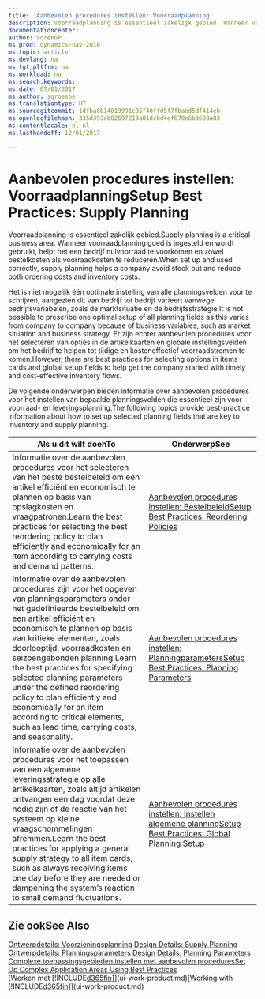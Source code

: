 ```yaml
---
title: 'Aanbevolen procedures instellen: Voorraadplanning'
description: Voorraadplanning is essentieel zakelijk gebied. Wanneer voorraadplanning goed is ingesteld en wordt gebruikt, helpt het een bedrijf nulvoorraad te voorkomen en zowel bestelkosten als voorraadkosten te reduceren.
documentationcenter: 
author: SorenGP
ms.prod: dynamics-nav-2018
ms.topic: article
ms.devlang: na
ms.tgt_pltfrm: na
ms.workload: na
ms.search.keywords: 
ms.date: 07/01/2017
ms.author: sgroespe
ms.translationtype: HT
ms.sourcegitcommit: 1dfba8b14019991c95f40ffd5f7fbaed5df414eb
ms.openlocfilehash: 335d393ab82697213a81dcbd4ef070e6b3698a83
ms.contentlocale: nl-nl
ms.lasthandoff: 12/01/2017

---
```

# <a name="setup-best-practices-supply-planning"></a><span data-ttu-id="479cb-104">Aanbevolen procedures instellen: Voorraadplanning</span><span class="sxs-lookup"><span data-stu-id="479cb-104">Setup Best Practices: Supply Planning</span></span>
<span data-ttu-id="479cb-105">Voorraadplanning is essentieel zakelijk gebied.</span><span class="sxs-lookup"><span data-stu-id="479cb-105">Supply planning is a critical business area.</span></span> <span data-ttu-id="479cb-106">Wanneer voorraadplanning goed is ingesteld en wordt gebruikt, helpt het een bedrijf nulvoorraad te voorkomen en zowel bestelkosten als voorraadkosten te reduceren.</span><span class="sxs-lookup"><span data-stu-id="479cb-106">When set up and used correctly, supply planning helps a company avoid stock out and reduce both ordering costs and inventory costs.</span></span>  

 <span data-ttu-id="479cb-107">Het is niet mogelijk één optimale instelling van alle planningsvelden voor te schrijven, aangezien dit van bedrijf tot bedrijf varieert vanwege bedrijfsvariabelen, zoals de marktsituatie en de bedrijfsstrategie.</span><span class="sxs-lookup"><span data-stu-id="479cb-107">It is not possible to prescribe one optimal setup of all planning fields as this varies from company to company because of business variables, such as market situation and business strategy.</span></span> <span data-ttu-id="479cb-108">Er zijn echter aanbevolen procedures voor het selecteren van opties in de artikelkaarten en globale instellingsvelden om het bedrijf te helpen tot tijdige en kosteneffectief voorraadstromen te komen.</span><span class="sxs-lookup"><span data-stu-id="479cb-108">However, there are best practices for selecting options in items cards and global setup fields to help get the company started with timely and cost-effective inventory flows.</span></span>  

 <span data-ttu-id="479cb-109">De volgende onderwerpen bieden informatie over aanbevolen procedures voor het instellen van bepaalde planningsvelden die essentieel zijn voor voorraad- en leveringsplanning.</span><span class="sxs-lookup"><span data-stu-id="479cb-109">The following topics provide best-practice information about how to set up selected planning fields that are key to inventory and supply planning.</span></span>  

|<span data-ttu-id="479cb-110">**Als u dit wilt doen**</span><span class="sxs-lookup"><span data-stu-id="479cb-110">**To**</span></span>|<span data-ttu-id="479cb-111">**Onderwerp**</span><span class="sxs-lookup"><span data-stu-id="479cb-111">**See**</span></span>|  
|------------|-------------|  
|<span data-ttu-id="479cb-112">Informatie over de aanbevolen procedures voor het selecteren van het beste bestelbeleid om een artikel efficiënt en economisch te plannen op basis van opslagkosten en vraagpatronen.</span><span class="sxs-lookup"><span data-stu-id="479cb-112">Learn the best practices for selecting the best reordering policy to plan efficiently and economically for an item according to carrying costs and demand patterns.</span></span>|[<span data-ttu-id="479cb-113">Aanbevolen procedures instellen: Bestelbeleid</span><span class="sxs-lookup"><span data-stu-id="479cb-113">Setup Best Practices: Reordering Policies</span></span>](setup-best-practices-reordering-policies.md)|  
|<span data-ttu-id="479cb-114">Informatie over de aanbevolen procedures zijn voor het opgeven van planningsparameters onder het gedefinieerde bestelbeleid om een artikel efficiënt en economisch te plannen op basis van kritieke elementen, zoals doorlooptijd, voorraadkosten en seizoengebonden planning.</span><span class="sxs-lookup"><span data-stu-id="479cb-114">Learn the best practices for specifying selected planning parameters under the defined reordering policy to plan efficiently and economically for an item according to critical elements, such as lead time, carrying costs, and seasonality.</span></span>|[<span data-ttu-id="479cb-115">Aanbevolen procedures instellen: Planningparameters</span><span class="sxs-lookup"><span data-stu-id="479cb-115">Setup Best Practices: Planning Parameters</span></span>](setup-best-practices-planning-parameters.md)|  
|<span data-ttu-id="479cb-116">Informatie over de aanbevolen procedures voor het toepassen van een algemene leveringsstrategie op alle artikelkaarten, zoals altijd artikelen ontvangen een dag voordat deze nodig zijn of de reactie van het systeem op kleine vraagschommelingen afremmen.</span><span class="sxs-lookup"><span data-stu-id="479cb-116">Learn the best practices for applying a general supply strategy to all item cards, such as always receiving items one day before they are needed or dampening the system’s reaction to small demand fluctuations.</span></span>|[<span data-ttu-id="479cb-117">Aanbevolen procedures instellen: Instellen algemene planning</span><span class="sxs-lookup"><span data-stu-id="479cb-117">Setup Best Practices: Global Planning Setup</span></span>](setup-best-practices-global-planning-setup.md)|  

## <a name="see-also"></a><span data-ttu-id="479cb-118">Zie ook</span><span class="sxs-lookup"><span data-stu-id="479cb-118">See Also</span></span>  
 <span data-ttu-id="479cb-119">[Ontwerpdetails: Voorzieningsplanning](design-details-supply-planning.md) </span><span class="sxs-lookup"><span data-stu-id="479cb-119">[Design Details: Supply Planning](design-details-supply-planning.md) </span></span>  
 <span data-ttu-id="479cb-120">[Ontwerpdetails: Planningsparameters](design-details-planning-parameters.md) </span><span class="sxs-lookup"><span data-stu-id="479cb-120">[Design Details: Planning Parameters](design-details-planning-parameters.md) </span></span>  
 [<span data-ttu-id="479cb-121">Complexe toepassingsgebieden instellen met aanbevolen procedures</span><span class="sxs-lookup"><span data-stu-id="479cb-121">Set Up Complex Application Areas Using Best Practices</span></span>](set-up-complex-application-areas-using-best-practices.md)  
 <span data-ttu-id="479cb-122">[Werken met [!INCLUDE[d365fin](includes/d365fin_md.md)]](ui-work-product.md)</span><span class="sxs-lookup"><span data-stu-id="479cb-122">[Working with [!INCLUDE[d365fin](includes/d365fin_md.md)]](ui-work-product.md)</span></span>

